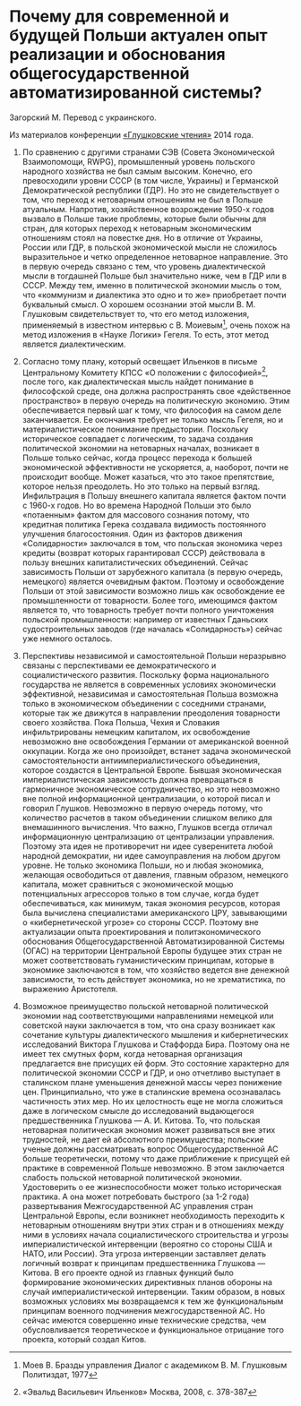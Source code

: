 # Почему для современной и будущей Польши актуален опыт реализации и обоснования общегосударственной автоматизированной системы?

Загорский М. Перевод с украинского.

Из материалов конференции [«Глушковские чтения»](../глушковские-чтения.md) 2014 года.

1. По сравнению с другими странами СЭВ (Совета Экономической Взаимопомощи, RWPG), промышленный уровень польского народного хозяйства не был самым высоким. Конечно, его превосходили уровни СССР (в том числе, Украины) и Германской Демократической республики (ГДР). Но это не свидетельствует о том, что переход к нетоварным отношениям не был в Польше атуальным. Напротив, хозяйственное возрождение 1950-х годов вызвало в Польше такие проблемы, которые были обычны для стран, для которых переход к нетоварным экономическим отношениям стоял на повестке дня. Но в отличие от Украины, России или ГДР, в польской экономической мысли не сложилось выразительное и четко определенное нетоварное направление. Это в первую очередь связано с тем, что уровень диалектической мысли в тогдашней Польше был значительно ниже, чем в ГДР или в СССР. Между тем, именно в политической экономии мысль о том, что «коммунизм и диалектика это одно и то же» приобретает почти буквальный смысл. О хорошем осознании этой мысли В. М. Глушковым свидетельствует то, что его метод изложения, применяемый в известном интервью с В. Моиевым[^1], очень похож на метод изложения в «Науке Логики» Гегеля. То есть, этот метод является диалектическим.

[^1]: Моев В. Бразды управления Диалог с академиком В. М. Глушковым Политиздат, 1977

2. Согласно тому плану, который освещает Ильенков в письме Центральному Комитету КПСС «О положении с философией»[^2], после того, как диалектическая мысль найдет понимание в философской среде, она должна распространять свое «действенное пространство» в первую очередь на политическую экономию. Этим обеспечивается первый шаг к тому, что философия на самом деле заканчивается. Ее окончания требует не только мысль Гегеля, но и материалистическое понимание предыстории. Поскольку историческое совпадает с логическим, то задача создания политической экономии на нетоварных началах, возникает в Польше только сейчас, когда процесс перехода к большей экономической эффективности не ускоряется, а, наоборот, почти не происходит вообще. Может казаться, что это такое препятствие, которое нельзя преодолеть. Но это только на первый взгляд. Инфильтрация в Польшу внешнего капитала является фактом почти с 1960-х годов. Но во времена Народной Польши это было «потаенным» фактом для массового сознания потому, что кредитная политика Герека создавала видимость постоянного улучшения благосостояния. Один из факторов движения «Солидарности» заключался в том, что польская экономика через кредиты (возврат которых гарантировал СССР) действовала в пользу внешних капиталистических объединений. Сейчас зависимость Польши от зарубежного капитала (в первую очередь, немецкого) является очевидным фактом. Поэтому и освобождение Польши от этой зависимости возможно лишь как освобождение ее промышленности от товарности. Более того, имеющимся фактом является то, что товарность требует почти полного уничтожения польской промышленности: например от известных Гданьских судостроительных заводов (где началась «Солидарность») сейчас уже немного осталось.

[^2]: «Эвальд Васильевич Ильенков» Москва, 2008, с. 378-387

3. Перспективы независимой и самостоятельной Польши неразрывно связаны с перспективами ее демократического и социалистического развития. Поскольку форма национального государства не является в современных условиях экономически эффективной, независимая и самостоятельная Польша возможна только в экономическом объединении с соседними странами, которые так же движутся в направлении преодоления товарности своего хозяйства. Пока Польша, Чехия и Словакия инфильтрированы немецким капиталом, их освобождение невозможно вне освобождения Германии от американской военной оккупации. Когда же оно произойдет, встанет задача экономической самостоятельности антиимпериалистического объединения, которое создастся в Центральной Европе. Бывшая экономическая империалистическая зависимость должна превращаться в гармоничное экономическое сотрудничество, но это невозможно вне полной информационной централизации, о которой писал и говорил Глушков. Невозможно в первую очередь потому, что количество расчетов в таком объединении слишком велико для внемашинного вычисления. Что важно, Глушков всегда отличал информационную централизацию от централизации управления. Поэтому эта идея не противоречит ни идее суверенитета любой народной демократии, ни идее самоуправления на любом другом уровне. Не только экономика Польши, но и любая экономика, желающая освободиться от давления, главным образом, немецкого капитала, может сравниться с экономической мощью потенциальных агрессоров только в том случае, когда будет обеспечиваться, как минимум, такая экономия ресурсов, которая была вычислена специалистами американского ЦРУ, завывающими о «кибернетической угрозе» со стороны СССР. Поэтому вне актуализации опыта проектирования и политэкономического обоснования Общегосударственной Автоматизированной Системы (ОГАС) на территории Центральной Европы будущее этих стран не может соответствовать гуманистическим принципам, которые в экономике заключаются в том, что хозяйство ведется вне денежной зависимости, то есть действует экономика, но не хрематистика, по выражению Аристотеля.

4. Возможное преимущество польской нетоварной политической экономии над соответствующими направлениями немецкой или советской науки заключается в том, что она сразу возникает как сочетание культуры диалектического мышления и кибернетических исследований Виктора Глушкова и Стаффорда Бира. Поэтому она не имеет тех смутных форм, когда нетоварная организация предлагается вне присущих ей форм. Это состояние характерно для политической экономии СССР и ГДР, и оно отчетливо выступает в сталинском плане уменьшения денежной массы через понижение цен. Принципиально, что уже в сталинские времена осознавалась частичность этих мер. Но их целостность еще не могла сложиться даже в логическом смысле до исследований выдающегося предшественника Глушкова — А. И. Китова. То, что польская нетоварная политическая экономия может развиваться вне этих трудностей, не дает ей абсолютного преимущества; польские ученые должны рассматривать вопрос Общегосударственной АС больше теоретически, потому что даже приближение к присущей ей практике в современной Польше невозможно. В этом заключается слабость польской нетоварной политической экономии. Удостоверить о ее жизнеспособности может только историческая практика. А она может потребовать быстрого (за 1-2 года) развертывания Межгосударственной АС управления стран Центральной Европы, если возникнет необходимость переходить к нетоварным отношениям внутри этих стран и в отношениях между ними в условиях начала социалистического строительства и угрозы империалистической интервенции (вероятно со стороны США и НАТО, или России). Эта угроза интервенции заставляет делать логичный возврат к принципам предшественника Глушкова — Китова. В его проекте одной из главных функций было формирование экономических директивных планов обороны на случай империалистической интервенции. Таким образом, в новых возможных условиях мы возвращаемся к тем же функциональным принципам военного подчинения межгосударственной АС. Но сейчас имеются совершенно иные технические средства, чем обусловливается теоретическое и функциональное отрицание того проекта, который создал Китов.